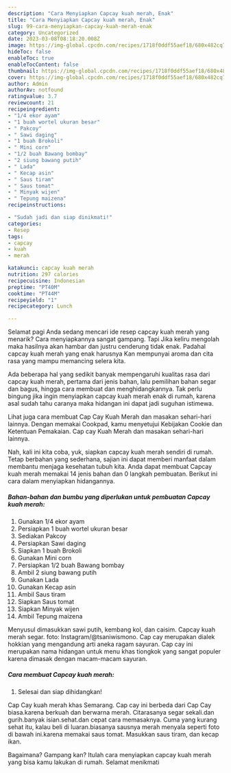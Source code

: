 ```yaml
---
description: "Cara Menyiapkan Capcay kuah merah, Enak"
title: "Cara Menyiapkan Capcay kuah merah, Enak"
slug: 99-cara-menyiapkan-capcay-kuah-merah-enak
category: Uncategorized
date: 2023-03-08T08:18:20.008Z
image: https://img-global.cpcdn.com/recipes/1718f0ddf55aef18/680x482cq70/capcay-kuah-merah-foto-resep-utama.jpg
hideToc: false
enableToc: true
enableTocContent: false
thumbnail: https://img-global.cpcdn.com/recipes/1718f0ddf55aef18/680x482cq70/capcay-kuah-merah-foto-resep-utama.jpg
cover: https://img-global.cpcdn.com/recipes/1718f0ddf55aef18/680x482cq70/capcay-kuah-merah-foto-resep-utama.jpg
author: Admin
authorAv: notfound
ratingvalue: 3.7
reviewcount: 21
recipeingredient:
- "1/4 ekor ayam"
- "1 buah wortel ukuran besar"
- " Pakcoy"
- " Sawi daging"
- "1 buah Brokoli"
- " Mini corn"
- "1/2 buah Bawang bombay"
- "2 siung bawang putih"
- " Lada"
- " Kecap asin"
- " Saus tiram"
- " Saus tomat"
- " Minyak wijen"
- " Tepung maizena"
recipeinstructions:

- "Sudah jadi dan siap dinikmati!"
categories:
- Resep
tags:
- capcay
- kuah
- merah

katakunci: capcay kuah merah 
nutrition: 297 calories
recipecuisine: Indonesian
preptime: "PT40M"
cooktime: "PT44M"
recipeyield: "1"
recipecategory: Lunch

---
```



Selamat pagi Anda sedang mencari ide resep capcay kuah merah yang menarik? Cara menyiapkannya sangat gampang. Tapi Jika keliru mengolah maka hasilnya akan hambar dan justru cenderung tidak enak. Padahal capcay kuah merah yang enak harusnya Kan mempunyai aroma dan cita rasa yang mampu memancing selera kita.


Ada beberapa hal yang sedikit banyak mempengaruhi kualitas rasa dari capcay kuah merah, pertama dari jenis bahan, lalu pemilihan bahan segar dan bagus, hingga cara membuat dan menghidangkannya. Tak perlu bingung jika ingin menyiapkan capcay kuah merah enak di rumah, karena asal sudah tahu caranya maka hidangan ini dapat jadi suguhan istimewa.

Lihat juga cara membuat Cap Cay Kuah Merah dan masakan sehari-hari lainnya. Dengan memakai Cookpad, kamu menyetujui Kebijakan Cookie dan Ketentuan Pemakaian. Cap cay Kuah Merah dan masakan sehari-hari lainnya.


Nah, kali ini kita coba, yuk, siapkan capcay kuah merah sendiri di rumah. Tetap berbahan yang sederhana, sajian ini dapat memberi manfaat dalam membantu menjaga kesehatan tubuh kita. Anda dapat membuat Capcay kuah merah memakai 14 jenis bahan dan 0 langkah pembuatan. Berikut ini cara dalam menyiapkan hidangannya.

<!--inarticleads1-->

##### Bahan-bahan dan bumbu yang diperlukan untuk pembuatan Capcay kuah merah:

1. Gunakan 1/4 ekor ayam
1. Persiapkan 1 buah wortel ukuran besar
1. Sediakan  Pakcoy
1. Persiapkan  Sawi daging
1. Siapkan 1 buah Brokoli
1. Gunakan  Mini corn
1. Persiapkan 1/2 buah Bawang bombay
1. Ambil 2 siung bawang putih
1. Gunakan  Lada
1. Gunakan  Kecap asin
1. Ambil  Saus tiram
1. Siapkan  Saus tomat
1. Siapkan  Minyak wijen
1. Ambil  Tepung maizena


Menyusul dimasukkan sawi putih, kembang kol, dan caisim. Capcay kuah merah segar. foto: Instagram/@tsaniwismono. Cap cay merupakan dialek hokkian yang mengandung arti aneka ragam sayuran. Cap cay ini merupakan nama hidangan untuk menu khas tiongkok yang sangat populer karena dimasak dengan macam-macam sayuran. 

<!--inarticleads2-->

##### Cara membuat Capcay kuah merah:


1. Selesai dan siap dihidangkan!

Cap Cay kuah merah khas Semarang. Cap cay ini berbeda dari Cap Cay biasa.karena berkuah dan berwarna merah. Citarasanya segar sekali.dan gurih.banyak isian.sehat.dan cepat cara memasaknya. Cuma yang kurang sehat itu, kalau beli di luaran.biasanya sausnya merah menyala seperti foto di bawah ini.karena memakai saus tomat. Masukkan saus tiram, dan kecap ikan. 

Bagaimana? Gampang kan? Itulah cara menyiapkan capcay kuah merah yang bisa kamu lakukan di rumah. Selamat menikmati
